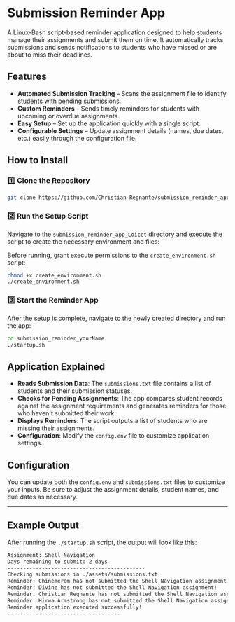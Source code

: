 # Submission Reminder App

A Linux-Bash script-based reminder application designed to help students manage their assignments and submit them on time. It automatically tracks submissions and sends notifications to students who have missed or are about to miss their deadlines.

## Features

- **Automated Submission Tracking** – Scans the assignment file to identify students with pending submissions.
- **Custom Reminders** – Sends timely reminders for students with upcoming or overdue assignments.
- **Easy Setup** – Set up the application quickly with a single script.
- **Configurable Settings** – Update assignment details (names, due dates, etc.) easily through the configuration file.

## How to Install

### 1️⃣ Clone the Repository

```bash
git clone https://github.com/Christian-Regnante/submission_reminder_app_Christian-Regnante.git
```

### 2️⃣ Run the Setup Script

Navigate to the `submission_reminder_app_Loicet` directory and execute the script to create the necessary environment and files:

Before running, grant execute permissions to the `create_environment.sh` script:

```bash
chmod +x create_environment.sh
./create_environment.sh
```

### 3️⃣ Start the Reminder App

After the setup is complete, navigate to the newly created directory and run the app:

```bash
cd submission_reminder_yourName
./startup.sh
```

## Application Explained

- **Reads Submission Data**: The `submissions.txt` file contains a list of students and their submission statuses.
- **Checks for Pending Assignments**: The app compares student records against the assignment requirements and generates reminders for those who haven't submitted their work.
- **Displays Reminders**: The script outputs a list of students who are missing their assignments.
- **Configuration**: Modify the `config.env` file to customize application settings.

## Configuration

You can update both the `config.env` and `submissions.txt` files to customize your inputs. Be sure to adjust the assignment details, student names, and due dates as necessary.

---

## Example Output

After running the `./startup.sh` script, the output will look like this:

```bash
Assignment: Shell Navigation
Days remaining to submit: 2 days
--------------------------------------------
Checking submissions in ./assets/submissions.txt
Reminder: Chinemerem has not submitted the Shell Navigation assignment!
Reminder: Divine has not submitted the Shell Navigation assignment!
Reminder: Christian Regnante has not submitted the Shell Navigation assignment!
Reminder: Hirwa Armstrong has not submitted the Shell Navigation assignment!
Reminder application executed successfully!
------------------------------------

